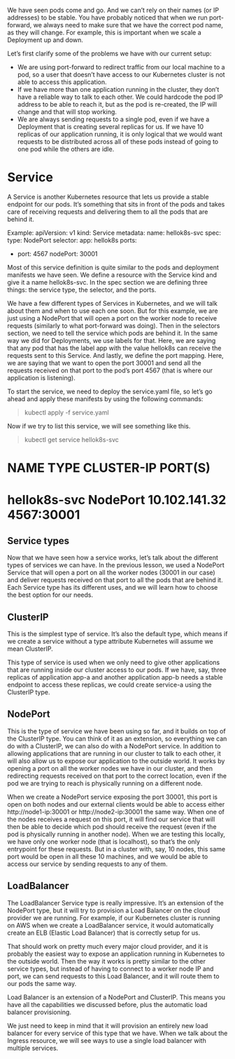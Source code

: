 We have seen pods come and go. And we can’t rely on their names (or IP addresses) to be stable. You have probably noticed that when we run port-forward, we always need to make sure that we have the correct pod name, as they will change. For example, this is important when we scale a Deployment up and down.

Let’s first clarify some of the problems we have with our current setup:

- We are using port-forward to redirect traffic from our local machine to a pod, so a user that doesn’t have access to our Kubernetes cluster is not able to access this application.
- If we have more than one application running in the cluster, they don’t have a reliable way to talk to each other. We could hardcode the pod IP address to be able to reach it, but as the pod is re-created, the IP will change and that will stop working.
- We are always sending requests to a single pod, even if we have a Deployment that is creating several replicas for us. If we have 10 replicas of our application running, it is only logical that we would want requests to be distributed across all of these pods instead of going to one pod while the others are idle.

# Service 
A Service is another Kubernetes resource that lets us provide a stable endpoint for our pods. It’s something that sits in front of the pods and takes care of receiving requests and delivering them to all the pods that are behind it.

Example:
apiVersion: v1
kind: Service
metadata:
  name: hellok8s-svc
spec:
  type: NodePort
  selector:
    app: hellok8s
  ports:
  - port: 4567
    nodePort: 30001

Most of this service definition is quite similar to the pods and deployment manifests we have seen.
We define a resource with the Service kind and give it a name hellok8s-svc. In the spec section we are defining three things: the service type, the selector, and the ports.

We have a few different types of Services in Kubernetes, and we will talk about them and when to use each one soon. But for this example, we are just using a NodePort that will open a port on the worker node to receive requests (similarly to what port-forward was doing). Then in the selectors section, we need to tell the service which pods are behind it. In the same way we did for Deployments, we use labels for that. Here, we are saying that any pod that has the label app with the value hellok8s can receive the requests sent to this Service. And lastly, we define the port mapping. Here, we are saying that we want to open the port 30001 and send all the requests received on that port to the pod’s port 4567 (that is where our application is listening).

To start the service, we need to deploy the service.yaml file, so let’s go ahead and apply these manifests by using the following commands:

> kubectl apply -f service.yaml

Now if we try to list this service, we will see something like this.
>kubectl get service hellok8s-svc

# NAME           TYPE       CLUSTER-IP        PORT(S)      
# hellok8s-svc   NodePort   10.102.141.32     4567:30001


## Service types
Now that we have seen how a service works, let’s talk about the different types of services we can have. In the previous lesson, we used a NodePort Service that will open a port on all the worker nodes (30001 in our case) and deliver requests received on that port to all the pods that are behind it. Each Service type has its different uses, and we will learn how to choose the best option for our needs.

## ClusterIP
This is the simplest type of service. It’s also the default type, which means if we create a service without a type attribute Kubernetes will assume we mean ClusterIP.

This type of service is used when we only need to give other applications that are running inside our cluster access to our pods. If we have, say, three replicas of application app-a and another application app-b needs a stable endpoint to access these replicas, we could create service-a using the ClusterIP type.

## NodePort
This is the type of service we have been using so far, and it builds on top of the ClusterIP type. You can think of it as an extension, so everything we can do with a ClusterIP, we can also do with a NodePort service. In addition to allowing applications that are running in our cluster to talk to each other, it will also allow us to expose our application to the outside world. It works by opening a port on all the worker nodes we have in our cluster, and then redirecting requests received on that port to the correct location, even if the pod we are trying to reach is physically running on a different node.

When we create a NodePort service exposing the port 30001, this port is open on both nodes and our external clients would be able to access either http://node1-ip:30001 or http://node2-ip:30001 the same way. When one of the nodes receives a request on this port, it will find our service that will then be able to decide which pod should receive the request (even if the pod is physically running in another node). When we are testing this locally, we have only one worker node (that is localhost), so that’s the only entrypoint for these requests. But in a cluster with, say, 10 nodes, this same port would be open in all these 10 machines, and we would be able to access our service by sending requests to any of them.

## LoadBalancer
The LoadBalancer Service type is really impressive. It’s an extension of the NodePort type, but it will try to provision a Load Balancer on the cloud provider we are running. For example, if our Kubernetes cluster is running on AWS when we create a LoadBalancer service, it would automatically create an ELB (Elastic Load Balancer) that is correctly setup for us.

That should work on pretty much every major cloud provider, and it is probably the easiest way to expose an application running in Kubernetes to the outside world. Then the way it works is pretty similar to the other service types, but instead of having to connect to a worker node IP and port, we can send requests to this Load Balancer, and it will route them to our pods the same way.

Load Balancer is an extension of a NodePort and ClusterIP. This means you have all the capabilities we discussed before, plus the automatic load balancer provisioning.

We just need to keep in mind that it will provision an entirely new load balancer for every service of this type that we have. When we talk about the Ingress resource, we will see ways to use a single load balancer with multiple services.




